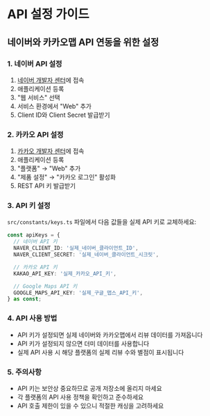 # API 설정 가이드

## 네이버와 카카오맵 API 연동을 위한 설정

### 1. 네이버 API 설정

1. [네이버 개발자 센터](https://developers.naver.com/)에 접속
2. 애플리케이션 등록
3. "웹 서비스" 선택
4. 서비스 환경에서 "Web" 추가
5. Client ID와 Client Secret 발급받기

### 2. 카카오 API 설정

1. [카카오 개발자 센터](https://developers.kakao.com/)에 접속
2. 애플리케이션 등록
3. "플랫폼" → "Web" 추가
4. "제품 설정" → "카카오 로그인" 활성화
5. REST API 키 발급받기

### 3. API 키 설정

`src/constants/keys.ts` 파일에서 다음 값들을 실제 API 키로 교체하세요:

```typescript
const apiKeys = {
  // 네이버 API 키
  NAVER_CLIENT_ID: '실제_네이버_클라이언트_ID',
  NAVER_CLIENT_SECRET: '실제_네이버_클라이언트_시크릿',

  // 카카오 API 키
  KAKAO_API_KEY: '실제_카카오_API_키',

  // Google Maps API 키
  GOOGLE_MAPS_API_KEY: '실제_구글_맵스_API_키',
} as const;
```

### 4. API 사용 방법

- API 키가 설정되면 실제 네이버와 카카오맵에서 리뷰 데이터를 가져옵니다
- API 키가 설정되지 않으면 더미 데이터를 사용합니다
- 실제 API 사용 시 해당 플랫폼의 실제 리뷰 수와 별점이 표시됩니다

### 5. 주의사항

- API 키는 보안상 중요하므로 공개 저장소에 올리지 마세요
- 각 플랫폼의 API 사용 정책을 확인하고 준수하세요
- API 호출 제한이 있을 수 있으니 적절한 캐싱을 고려하세요

